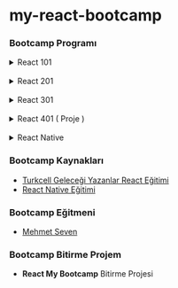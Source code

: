 # my-react-bootcamp

### Bootcamp Programı


<details>
<summary>React 101</summary>
<pre>
<i>React Giriş</i>
- React Nedir?
- NodeJS Kurulumu
- İlk React Projesinin Oluşturulması
<i>Componentler</i>
- Component Nedir? Nasıl Oluşturulur?
- Component ve JSX Kuralları
- Componentlerde Değişken Render Etmek
- Koşullu Render İşlemi
<i>Propslar</i>
- Props Nedir?
- Obje ve Array ile Çalışmak
- PropTypes Tanımı
- Default Props Tanımı
<i>Stateler</i>
- State Nedir? Nasıl Tanımlanır?
- useState Object ve Array ile Çalışmak
- Previous State Tanımı
- Form Elemanları için State Kullanımı
<i>Component Yaşam Döngüsü</i>
- useEffect
- Component Unmount
</pre>
</details>

<br/>

<details>
<summary>React 201</summary>
<pre>
<i>Data Fetching</i>
- Fetch Fonksiyonu
- Axios
- Async/Await
- Hata Yakalama
- Anonim Fonksiyonlar
<i>Fetching Uygulaması</i>
<i>Routing</i>
- React Router Dom Kurulması ve Yönlendirme
- useNavigate
- useParams
- useLocation
- Layout Component
- Not Found Sayfası
<i>Form Yönetimi</i>
- Formik Nedir? Nasıl Kullanılır?
- useFormik
- isSubmitting ve Form Resetleme
- Formik Validation
- Backend Validasyon Hatalarının Gösterimi
<i>Memoization</i>
- React Memo
- useMemo
- useCallBack

</pre>
</details>

<br/>

<details>
<summary>React 301</summary>
<pre>
<i>Context API ile State Yönetimi</i>
- Context API Nedir? Nasıl Kullanılır?
- Context Provider İzolasyonu
- Veri Manipulasyonu
- Çoklu Context Kullanımı
- Local Storage Kullanımı
- Context Optimizasyonu
<i>Todo Uygulaması</i>
<i>NPMJS Üzerinde Component Paylaşmak</i>
<i>Unit Testing</i>
<i>Deployment</i>
<i>Yerelleştirme</i>
</pre>
</details>

<br />

<details>
<summary>React 401 ( Proje ) </summary>
<pre>
<i>Proje Link</i>
</pre>
</details>

<br />

<details>
<summary>React Native</summary>
<pre>
<i>patika.dev React Native Dersleri</i>
</pre>
</details>


### Bootcamp Kaynakları
- [Turkcell Geleceği Yazanlar React Eğitimi](https://gelecegiyazanlar.turkcell.com.tr/konu/react)
- [React Native Eğitimi](https://app.patika.dev/courses/react-native)


### Bootcamp Eğitmeni
- [Mehmet Seven](https://mehmetseven.net)

### Bootcamp Bitirme Projem
- <b>React My Bootcamp</b> Bitirme Projesi